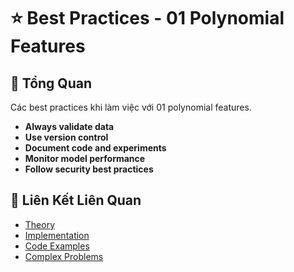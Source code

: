 # ⭐ Best Practices - 01 Polynomial Features

## 🎯 Tổng Quan

Các best practices khi làm việc với 01 polynomial features.

- **Always validate data**
- **Use version control**
- **Document code and experiments**
- **Monitor model performance**
- **Follow security best practices**

## 🔗 Liên Kết Liên Quan

- [Theory](./THEORY_01_polynomial_features.md)
- [Implementation](./IMPLEMENTATION_01_polynomial_features.md)
- [Code Examples](./CODE_EXAMPLES_01_polynomial_features.md)
- [Complex Problems](./COMPLEX_PROBLEMS.md)
